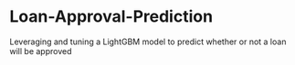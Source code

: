 # Loan-Approval-Prediction
Leveraging and tuning a LightGBM model to predict whether or not a loan will be approved
